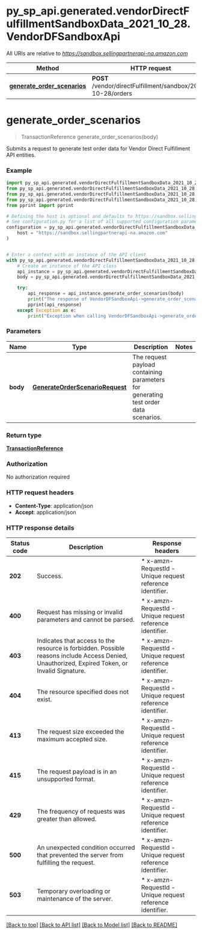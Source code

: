 # py_sp_api.generated.vendorDirectFulfillmentSandboxData_2021_10_28.VendorDFSandboxApi

All URIs are relative to *https://sandbox.sellingpartnerapi-na.amazon.com*

Method | HTTP request | Description
------------- | ------------- | -------------
[**generate_order_scenarios**](VendorDFSandboxApi.md#generate_order_scenarios) | **POST** /vendor/directFulfillment/sandbox/2021-10-28/orders | 


# **generate_order_scenarios**
> TransactionReference generate_order_scenarios(body)



Submits a request to generate test order data for Vendor Direct Fulfillment API entities.

### Example


```python
import py_sp_api.generated.vendorDirectFulfillmentSandboxData_2021_10_28
from py_sp_api.generated.vendorDirectFulfillmentSandboxData_2021_10_28.models.generate_order_scenario_request import GenerateOrderScenarioRequest
from py_sp_api.generated.vendorDirectFulfillmentSandboxData_2021_10_28.models.transaction_reference import TransactionReference
from py_sp_api.generated.vendorDirectFulfillmentSandboxData_2021_10_28.rest import ApiException
from pprint import pprint

# Defining the host is optional and defaults to https://sandbox.sellingpartnerapi-na.amazon.com
# See configuration.py for a list of all supported configuration parameters.
configuration = py_sp_api.generated.vendorDirectFulfillmentSandboxData_2021_10_28.Configuration(
    host = "https://sandbox.sellingpartnerapi-na.amazon.com"
)


# Enter a context with an instance of the API client
with py_sp_api.generated.vendorDirectFulfillmentSandboxData_2021_10_28.ApiClient(configuration) as api_client:
    # Create an instance of the API class
    api_instance = py_sp_api.generated.vendorDirectFulfillmentSandboxData_2021_10_28.VendorDFSandboxApi(api_client)
    body = py_sp_api.generated.vendorDirectFulfillmentSandboxData_2021_10_28.GenerateOrderScenarioRequest() # GenerateOrderScenarioRequest | The request payload containing parameters for generating test order data scenarios.

    try:
        api_response = api_instance.generate_order_scenarios(body)
        print("The response of VendorDFSandboxApi->generate_order_scenarios:\n")
        pprint(api_response)
    except Exception as e:
        print("Exception when calling VendorDFSandboxApi->generate_order_scenarios: %s\n" % e)
```



### Parameters


Name | Type | Description  | Notes
------------- | ------------- | ------------- | -------------
 **body** | [**GenerateOrderScenarioRequest**](GenerateOrderScenarioRequest.md)| The request payload containing parameters for generating test order data scenarios. | 

### Return type

[**TransactionReference**](TransactionReference.md)

### Authorization

No authorization required

### HTTP request headers

 - **Content-Type**: application/json
 - **Accept**: application/json

### HTTP response details

| Status code | Description | Response headers |
|-------------|-------------|------------------|
**202** | Success. |  * x-amzn-RequestId - Unique request reference identifier. <br>  |
**400** | Request has missing or invalid parameters and cannot be parsed. |  * x-amzn-RequestId - Unique request reference identifier. <br>  |
**403** | Indicates that access to the resource is forbidden. Possible reasons include Access Denied, Unauthorized, Expired Token, or Invalid Signature. |  * x-amzn-RequestId - Unique request reference identifier. <br>  |
**404** | The resource specified does not exist. |  * x-amzn-RequestId - Unique request reference identifier. <br>  |
**413** | The request size exceeded the maximum accepted size. |  * x-amzn-RequestId - Unique request reference identifier. <br>  |
**415** | The request payload is in an unsupported format. |  * x-amzn-RequestId - Unique request reference identifier. <br>  |
**429** | The frequency of requests was greater than allowed. |  * x-amzn-RequestId - Unique request reference identifier. <br>  |
**500** | An unexpected condition occurred that prevented the server from fulfilling the request. |  * x-amzn-RequestId - Unique request reference identifier. <br>  |
**503** | Temporary overloading or maintenance of the server. |  * x-amzn-RequestId - Unique request reference identifier. <br>  |

[[Back to top]](#) [[Back to API list]](../README.md#documentation-for-api-endpoints) [[Back to Model list]](../README.md#documentation-for-models) [[Back to README]](../README.md)

